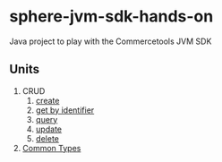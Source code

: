 # sphere-jvm-sdk-hands-on
Java project to play with the Commercetools JVM SDK

## Units

1. CRUD
    1. [create](src/test/java/crud/lecture1_create/README.md)
    1. [get by identifier](src/test/java/crud/lecture2_get/README.md)
    1. [query](src/test/java/crud/lecture3_query/README.md)
    1. [update](src/test/java/crud/lecture4_update/README.md)
    1. [delete](src/test/java/crud/lecture5_delete/README.md)
1. [Common Types](src/test/java/commontypes/README.md)